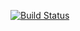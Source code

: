 [![Build Status](https://travis-ci.org/gados2000/lab_5.svg?branch=master)](https://travis-ci.org/gados2000/lab_5)
